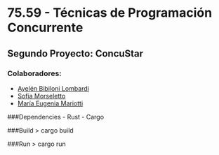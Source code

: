 # 75.59 - Técnicas de Programación Concurrente
## Segundo Proyecto: ConcuStar

### Colaboradores:
* [Ayelén Bibiloni Lombardi](https://github.com/abibilonilombardi)
* [Sofía Morseletto](https://github.com/sofiamorseletto)
* [María Eugenia Mariotti](https://github.com/emariotti3)

###Dependencies
	- Rust
	- Cargo

###Build
	> cargo build

###Run
	> cargo run
